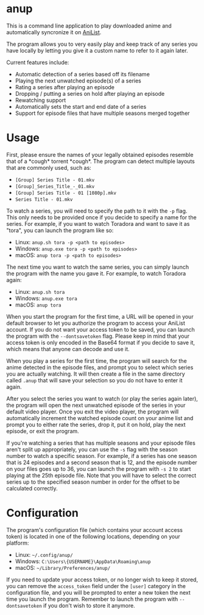 # anup
This is a command line application to play downloaded anime and automatically syncronize it on [AniList](https://anilist.co).

The program allows you to very easily play and keep track of any series you have locally by letting you give it a custom name to refer to it again later.

Current features include:
* Automatic detection of a series based off its filename
* Playing the next unwatched episode(s) of a series
* Rating a series after playing an episode
* Dropping / putting a series on hold after playing an episode
* Rewatching support
* Automatically sets the start and end date of a series
* Support for episode files that have multiple seasons merged together

# Usage
First, please ensure the names of your legally obtained episodes resemble that of a \*cough\* torrent \*cough\*. The program can detect multiple layouts that are commonly used, such as:

* `[Group] Series Title - 01.mkv`
* `[Group]_Series_Title_-_01.mkv`
* `[Group] Series Title - 01 [1080p].mkv`
* `Series Title - 01.mkv`

To watch a series, you will need to specify the path to it with the `-p` flag. This only needs to be provided once if you decide to specify a name for the series. For example, if you want to watch Toradora and want to save it as "tora", you can launch the program like so:
* Linux: `anup.sh tora -p <path to episodes>`
* Windows: `anup.exe tora -p <path to episodes>`
* macOS: `anup tora -p <path to episodes>`

The next time you want to watch the same series, you can simply launch the program with the name you gave it. For example, to watch Toradora again:
* Linux: `anup.sh tora`
* Windows: `anup.exe tora`
* macOS: `anup tora`

When you start the program for the first time, a URL will be opened in your default browser to let you authorize the program to access your AniList account. If you do not want your access token to be saved, you can launch the program with the `--dontsavetoken` flag. Please keep in mind that your access token is only encoded in the Base64 format if you decide to save it, which means that anyone can decode and use it.

When you play a series for the first time, the program will search for the anime detected in the episode files, and prompt you to select which series you are actually watching. It will then create a file in the same directory called `.anup` that will save your selection so you do not have to enter it again.

After you select the series you want to watch (or play the series again later), the program will open the next unwatched episode of the series in your default video player. Once you exit the video player, the program will automatically increment the watched episode count on your anime list and prompt you to either rate the series, drop it, put it on hold, play the next episode, or exit the program.

If you're watching a series that has multiple seasons and your episode files aren't split up appropriately, you can use the `-s` flag with the season number to watch a specific season. For example, if a series has one season that is 24 episodes and a second season that is 12, and the episode number on your files goes up to 36, you can launch the program with `-s 2` to start playing at the 25th episode file. Note that you will have to select the correct series up to the specified season number in order for the offset to be calculated correctly.

# Configuration

The program's configuration file (which contains your account access token) is located in one of the following locations, depending on your platform:
* Linux: `~/.config/anup/`
* Windows: `C:\Users\{USERNAME}\AppData\Roaming\anup`
* macOS: `~/Library/Preferences/anup/`

If you need to update your access token, or no longer wish to keep it stored, you can remove the `access_token` field under the `[user]` category in the configuration file, and you will be prompted to enter a new token the next time you launch the program. Remember to launch the program with `--dontsavetoken` if you don't wish to store it anymore.